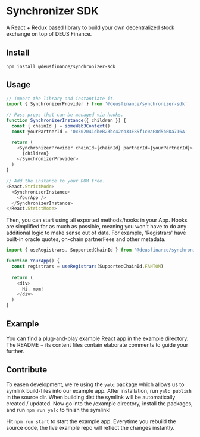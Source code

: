 # Synchronizer SDK
A React + Redux based library to build your own decentralized stock exchange on top of DEUS Finance.

## Install
`npm install @deusfinance/synchronizer-sdk`

## Usage
```javascript
// Import the library and instantiate it.
import { SynchronizerProvider } from '@deusfinance/synchronizer-sdk'

// Pass props that can be managed via hooks.
function SynchronizerInstance({ children }) {
  const { chainId } = someWeb3Context()
  const yourPartnerId = '0x302041dbeB23bc42eb33E85f1c0aE8d5bEDa716A'

  return (
    <SynchronizerProvider chainId={chainId} partnerId={yourPartnerId}>
      {children}
    </SynchronizerProvider>
  )
}

// Add the instance to your DOM tree.
<React.StrictMode>
  <SynchronizerInstance>
    <YourApp />
  </SynchronizerInstance>
</React.StrictMode>
```

Then, you can start using all exported methods/hooks in your App. Hooks are simplified for as much as possible, meaning you won't have to do any additional logic to make sense out of data. For example, 'Registrars' have built-in oracle quotes, on-chain partnerFees and other metadata. 
```javascript
import { useRegistrars, SupportedChainId } from '@deusfinance/synchronizer-sdk'

function YourApp() {
  const registrars = useRegistrars(SupportedChainId.FANTOM)
  
  return (
    <div>
      Hi, mom!
    </div>
  )
}
```

## Example
You can find a plug-and-play example React app in the [example](/example) directory. The README + its content files contain elaborate comments to guide your further.

## Contribute
To easen development, we're using the `yalc` package which allows us to symlink build-files into our example app. After installation, run `yalc publish` in the source dir. When building dist the symlink will be automatically created / updated. Now go into the /example directory, install the packages, and run `npm run yalc` to finish the symlink!

Hit `npm run start` to start the example app. Everytime you rebuild the source code, the live example repo will reflect the changes instantly. 
